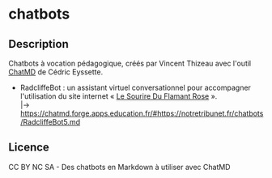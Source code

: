# chatbots

## Description

Chatbots à vocation pédagogique, créés par Vincent Thizeau avec l'outil [ChatMD](https://github.com/eyssette/chatMD) de Cédric Eyssette.

- RadcliffeBot : un assistant virtuel conversationnel pour accompagner l'utilisation du site internet « [Le Sourire Du Flamant Rose](https://lesourireduflamantrose.fr/fr) ».<br>
|→ https://chatmd.forge.apps.education.fr/#https://notretribunet.fr/chatbots/RadcliffeBot5.md

## Licence

CC BY NC SA - Des chatbots en Markdown à utiliser avec ChatMD
